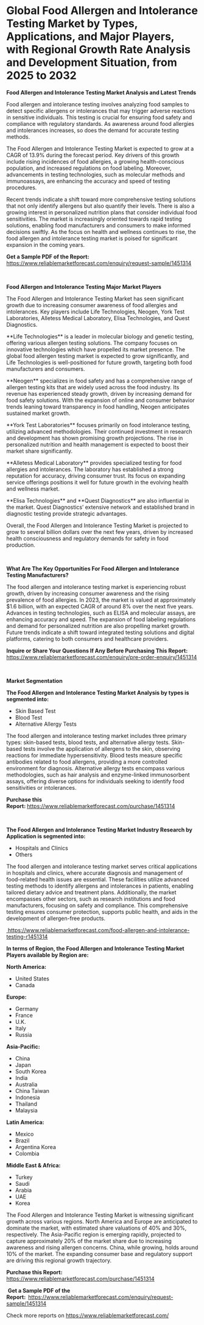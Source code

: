 <p><h1>Global Food Allergen and Intolerance Testing Market by Types, Applications, and Major Players, with Regional Growth Rate Analysis and Development Situation, from 2025 to 2032</h1></p><p><strong>Food Allergen and Intolerance Testing Market Analysis and Latest Trends</strong></p>
<p><p>Food allergen and intolerance testing involves analyzing food samples to detect specific allergens or intolerances that may trigger adverse reactions in sensitive individuals. This testing is crucial for ensuring food safety and compliance with regulatory standards. As awareness around food allergies and intolerances increases, so does the demand for accurate testing methods.</p><p>The Food Allergen and Intolerance Testing Market is expected to grow at a CAGR of 13.9% during the forecast period. Key drivers of this growth include rising incidences of food allergies, a growing health-conscious population, and increased regulations on food labeling. Moreover, advancements in testing technologies, such as molecular methods and immunoassays, are enhancing the accuracy and speed of testing procedures.</p><p>Recent trends indicate a shift toward more comprehensive testing solutions that not only identify allergens but also quantify their levels. There is also a growing interest in personalized nutrition plans that consider individual food sensitivities. The market is increasingly oriented towards rapid testing solutions, enabling food manufacturers and consumers to make informed decisions swiftly. As the focus on health and wellness continues to rise, the food allergen and intolerance testing market is poised for significant expansion in the coming years.</p></p>
<p><strong>Get a Sample PDF of the Report:&nbsp;</strong> <a href="https://www.reliablemarketforecast.com/enquiry/request-sample/1451314?utm_campaign=3132&utm_medium=2&utm_source=Github&utm_content=ia&utm_term=11032025&utm_id=food-allergen-and-intolerance-testing">https://www.reliablemarketforecast.com/enquiry/request-sample/1451314</a></p>
<p>&nbsp;</p>
<p><strong>Food Allergen and Intolerance Testing Major Market Players</strong></p>
<p><p>The Food Allergen and Intolerance Testing Market has seen significant growth due to increasing consumer awareness of food allergies and intolerances. Key players include Life Technologies, Neogen, York Test Laboratories, Alletess Medical Laboratory, Elisa Technologies, and Quest Diagnostics.</p><p>**Life Technologies** is a leader in molecular biology and genetic testing, offering various allergen testing solutions. The company focuses on innovative technologies which have propelled its market presence. The global food allergen testing market is expected to grow significantly, and Life Technologies is well-positioned for future growth, targeting both food manufacturers and consumers.</p><p>**Neogen** specializes in food safety and has a comprehensive range of allergen testing kits that are widely used across the food industry. Its revenue has experienced steady growth, driven by increasing demand for food safety solutions. With the expansion of online and consumer behavior trends leaning toward transparency in food handling, Neogen anticipates sustained market growth.</p><p>**York Test Laboratories** focuses primarily on food intolerance testing, utilizing advanced methodologies. Their continued investment in research and development has shown promising growth projections. The rise in personalized nutrition and health management is expected to boost their market share significantly.</p><p>**Alletess Medical Laboratory** provides specialized testing for food allergies and intolerances. The laboratory has established a strong reputation for accuracy, driving consumer trust. Its focus on expanding service offerings positions it well for future growth in the evolving health and wellness market.</p><p>**Elisa Technologies** and **Quest Diagnostics** are also influential in the market. Quest Diagnostics’ extensive network and established brand in diagnostic testing provide strategic advantages.</p><p>Overall, the Food Allergen and Intolerance Testing Market is projected to grow to several billion dollars over the next few years, driven by increased health consciousness and regulatory demands for safety in food production.</p></p>
<p>&nbsp;</p>
<p><strong>What Are The Key Opportunities For Food Allergen and Intolerance Testing Manufacturers?</strong></p>
<p><p>The food allergen and intolerance testing market is experiencing robust growth, driven by increasing consumer awareness and the rising prevalence of food allergies. In 2023, the market is valued at approximately $1.6 billion, with an expected CAGR of around 8% over the next five years. Advances in testing technologies, such as ELISA and molecular assays, are enhancing accuracy and speed. The expansion of food labeling regulations and demand for personalized nutrition are also propelling market growth. Future trends indicate a shift toward integrated testing solutions and digital platforms, catering to both consumers and healthcare providers.</p></p>
<p><strong>Inquire or Share Your Questions If Any Before Purchasing This Report:</strong> <a href="https://www.reliablemarketforecast.com/enquiry/pre-order-enquiry/1451314?utm_campaign=3132&utm_medium=2&utm_source=Github&utm_content=ia&utm_term=11032025&utm_id=food-allergen-and-intolerance-testing">https://www.reliablemarketforecast.com/enquiry/pre-order-enquiry/1451314</a></p>
<p>&nbsp;</p>
<p><strong>Market Segmentation</strong></p>
<p><strong>The Food Allergen and Intolerance Testing Market Analysis by types is segmented into:</strong></p>
<p><ul><li>Skin Based Test</li><li>Blood Test</li><li>Alternative Allergy Tests</li></ul></p>
<p><p>The food allergen and intolerance testing market includes three primary types: skin-based tests, blood tests, and alternative allergy tests. Skin-based tests involve the application of allergens to the skin, observing reactions for immediate hypersensitivity. Blood tests measure specific antibodies related to food allergens, providing a more controlled environment for diagnosis. Alternative allergy tests encompass various methodologies, such as hair analysis and enzyme-linked immunosorbent assays, offering diverse options for individuals seeking to identify food sensitivities or intolerances.</p></p>
<p><strong>Purchase this Report:&nbsp;</strong><a href="https://www.reliablemarketforecast.com/purchase/1451314?utm_campaign=3132&utm_medium=2&utm_source=Github&utm_content=ia&utm_term=11032025&utm_id=food-allergen-and-intolerance-testing">https://www.reliablemarketforecast.com/purchase/1451314</a></p>
<p>&nbsp;</p>
<p><strong>The Food Allergen and Intolerance Testing Market Industry Research by Application is segmented into:</strong></p>
<p><ul><li>Hospitals and Clinics</li><li>Others</li></ul></p>
<p><p>The food allergen and intolerance testing market serves critical applications in hospitals and clinics, where accurate diagnosis and management of food-related health issues are essential. These facilities utilize advanced testing methods to identify allergens and intolerances in patients, enabling tailored dietary advice and treatment plans. Additionally, the market encompasses other sectors, such as research institutions and food manufacturers, focusing on safety and compliance. This comprehensive testing ensures consumer protection, supports public health, and aids in the development of allergen-free products.</p></p>
<p><a href="https://www.reliablemarketforecast.com/food-allergen-and-intolerance-testing-r1451314?utm_campaign=3132&utm_medium=2&utm_source=Github&utm_content=ia&utm_term=11032025&utm_id=food-allergen-and-intolerance-testing">&nbsp;https://www.reliablemarketforecast.com/food-allergen-and-intolerance-testing-r1451314</a></p>
<p><strong>In terms of Region, the Food Allergen and Intolerance Testing Market Players available by Region are:</strong></p>
<p>
    <p> <strong> North America: </strong>
        <ul>
            <li>United States</li>
            <li>Canada</li>
        </ul>
        </p> 
    <p> <strong> Europe: </strong>
        <ul>
            <li>Germany</li>
            <li>France</li>
            <li>U.K.</li>
            <li>Italy</li>
            <li>Russia</li>
        </ul>
        </p> 
    <p> <strong> Asia-Pacific: </strong>
        <ul>
            <li>China</li>
            <li>Japan</li>
            <li>South Korea</li>
            <li>India</li>
            <li>Australia</li>
            <li>China Taiwan</li>
            <li>Indonesia</li>
            <li>Thailand</li>
            <li>Malaysia</li>
        </ul>
        </p> 
    <p> <strong> Latin America: </strong>
        <ul>
            <li>Mexico</li>
            <li>Brazil</li>
            <li>Argentina Korea</li>
            <li>Colombia</li>
        </ul>
        </p> 
    <p> <strong> Middle East & Africa: </strong>
        <ul>
            <li>Turkey</li>
            <li>Saudi</li>
            <li>Arabia</li>
            <li>UAE</li>
            <li>Korea</li>
        </ul>
    </p>
    </p>
<p><p>The Food Allergen and Intolerance Testing Market is witnessing significant growth across various regions. North America and Europe are anticipated to dominate the market, with estimated share valuations of 40% and 30%, respectively. The Asia-Pacific region is emerging rapidly, projected to capture approximately 20% of the market share due to increasing awareness and rising allergen concerns. China, while growing, holds around 10% of the market. The expanding consumer base and regulatory support are driving this regional growth trajectory.</p></p>
<p><strong>Purchase this Report: </strong><a href="https://www.reliablemarketforecast.com/purchase/1451314?utm_campaign=3132&utm_medium=2&utm_source=Github&utm_content=ia&utm_term=11032025&utm_id=food-allergen-and-intolerance-testing">https://www.reliablemarketforecast.com/purchase/1451314</a></p>
<p>&nbsp;<strong>Get a Sample PDF of the Report:&nbsp;&nbsp;</strong><a href="https://www.reliablemarketforecast.com/enquiry/request-sample/1451314?utm_campaign=3132&utm_medium=2&utm_source=Github&utm_content=ia&utm_term=11032025&utm_id=food-allergen-and-intolerance-testing">https://www.reliablemarketforecast.com/enquiry/request-sample/1451314</a></p>
<p><strong></strong></p>
<p>Check more reports on <a href="https://www.reliablemarketforecast.com/?utm_campaign=3132&utm_medium=2&utm_source=Github&utm_content=ia&utm_term=11032025&utm_id=food-allergen-and-intolerance-testing">https://www.reliablemarketforecast.com/</a></p>